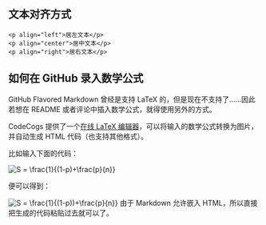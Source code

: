 
## 文本对齐方式   

```
<p align="left">居左文本</p>
<p align="center">居中文本</p>
<p align="right">居右文本</p>
```

## 如何在 GitHub 录入数学公式   

GitHub Flavored Markdown 曾经是支持 LaTeX 的，但是现在不支持了……因此若想在 README 或者评论中插入数学公式，就得使用另外的方式。

CodeCogs 提供了一个[在线 LaTeX 编辑器](https://link.jianshu.com/?t=https://www.codecogs.com/latex/eqneditor.php)，可以将输入的数学公式转换为图片，并自动生成 HTML 代码（也支持其他格式）。

比如输入下面的代码：

<img src="https://latex.codecogs.com/gif.latex?S&space;=&space;\frac{1}{(1-p)&plus;\frac{p}{n}}" title="S = \frac{1}{(1-p)+\frac{p}{n}}" />  

便可以得到：

<img src="https://latex.codecogs.com/gif.latex?S&space;=&space;\frac{1}{(1-p))&plus;\frac{p}{n}}" title="S = \frac{1}{(1-p))+\frac{p}{n}}" />
由于 Markdown 允许嵌入 HTML，所以直接把生成的代码粘贴过去就可以了。
